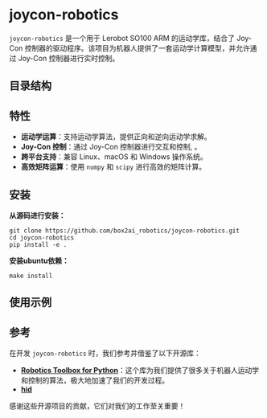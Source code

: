 # joycon-robotics

`joycon-robotics` 是一个用于 Lerobot SO100 ARM 的运动学库，结合了 Joy-Con 控制器的驱动程序。该项目为机器人提供了一套运动学计算模型，并允许通过 Joy-Con 控制器进行实时控制。

## 目录结构


## 特性

- **运动学运算**：支持运动学算法，提供正向和逆向运动学求解。
- **Joy-Con 控制**：通过 Joy-Con 控制器进行交互和控制, 。
- **跨平台支持**：兼容 Linux、macOS 和 Windows 操作系统。
- **高效矩阵运算**：使用 `numpy` 和 `scipy` 进行高效的矩阵计算。

## 安装

 **从源码进行安装：**
  ```git
  git clone https://github.com/box2ai_robotics/joycon-robotics.git
  cd joycon-robotics
  pip install -e .
  ```
  **安装ubuntu依赖：**
  ```make
  make install
  ```

## 使用示例

### 

## 参考

在开发 `joycon-robotics` 时，我们参考并借鉴了以下开源库：

- [**Robotics Toolbox for Python**](https://github.com/petercorke/robotics-toolbox-python)：这个库为我们提供了很多关于机器人运动学和控制的算法，极大地加速了我们的开发过程。
- [**hid**](https://github.com/trezor/cython-hidapi)

感谢这些开源项目的贡献，它们对我们的工作至关重要！
